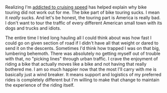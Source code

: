 Realizing I'm [addicted to cruising speed](Addicted%20to%20cruising%20speed.md) has helped explain why bike touring did not work out for me. The bike part of bike touring sucks. I mean it _really_ sucks. And let's be honest, the touring part is America is really bad. I don't want to tour the traffic of every different American small town with its dogs and trucks and idiots.

The entire time I tried long hauling all I could think about was how fast I could go on given section of road if I didn't have all that weight or dared to send it on the descents. Sometimes I'd think how trapped I was on that big, lumbering behemoth. There was absolutely no getting myself out of trouble with that, no "picking lines" through urban traffic. I crave the enjoyment of riding a bike that actually moves like a bike and not having that really bothered me. I am so much happier now that the most I'll carry with me is basically just a wind breaker. It means support and logistics of my preferred rides is completely different but I'm willing to make that change to maintain the experience of the riding itself.
